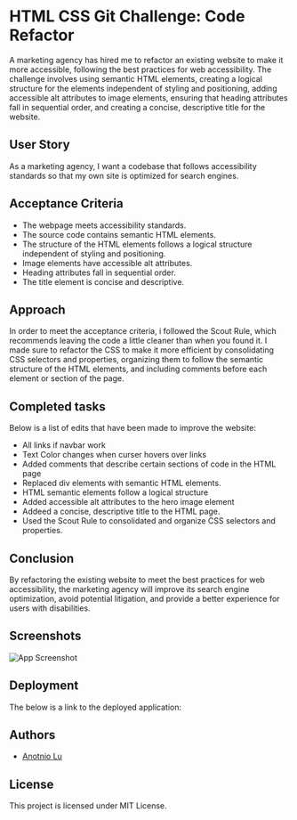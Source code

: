 
# HTML CSS Git Challenge: Code Refactor

A marketing agency has hired me to refactor an existing website to make it more accessible, following the best practices for web accessibility. The challenge involves using semantic HTML elements, creating a logical structure for the elements independent of styling and positioning, adding accessible alt attributes to image elements, ensuring that heading attributes fall in sequential order, and creating a concise, descriptive title for the website.

## User Story
As a marketing agency, I want a codebase that follows accessibility standards so that my own site is optimized for search engines.

## Acceptance Criteria
- The webpage meets accessibility standards.
- The source code contains semantic HTML elements.
- The structure of the HTML elements follows a logical structure independent of styling and positioning.
- Image elements have accessible alt attributes.
- Heading attributes fall in sequential order.
- The title element is concise and descriptive.

## Approach
In order to meet the acceptance criteria, i followed the Scout Rule, which recommends leaving the code a little cleaner than when you found it. I made sure to refactor the CSS to make it more efficient by consolidating CSS selectors and properties, organizing them to follow the semantic structure of the HTML elements, and including comments before each element or section of the page.

## Completed tasks
Below is a list of edits that have been made to improve the website:
- All links if navbar work
- Text Color changes when curser hovers over links
- Added comments that describe certain sections of code in the HTML page
- Replaced div elements with semantic HTML elements.
- HTML semantic elements follow a logical structure
- Added accessible alt attributes to the hero image element
- Addeed a concise, descriptive title to the HTML page.
- Used the Scout Rule to consolidated and organize CSS selectors and properties.


## Conclusion
By refactoring the existing website to meet the best practices for web accessibility, the marketing agency will improve its search engine optimization, avoid potential litigation, and provide a better experience for users with disabilities. 






## Screenshots

![App Screenshot](./Screenshot-image.png)


## Deployment

The below is a link to the deployed application:
 
## Authors

- [Anotnio Lu](https://www.github.com/Anotnio-Lu)


## License

This project is licensed under MIT License.
